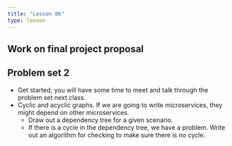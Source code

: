 ```yaml
---
title: "Lesson 06"
type: lesson
---
```


## Work on final project proposal 

## Problem set 2
- Get started; you will have some time to meet and talk through the problem set
  next class. 
- Cyclic and acyclic graphs. If we are going to write microservices, they might
  depend on other microservices. 
  - Draw out a dependency tree for a given scenario. 
  - If there is a cycle in the dependency tree, we have a problem. Write out an
    algorithm for checking to make sure there is no cycle.
